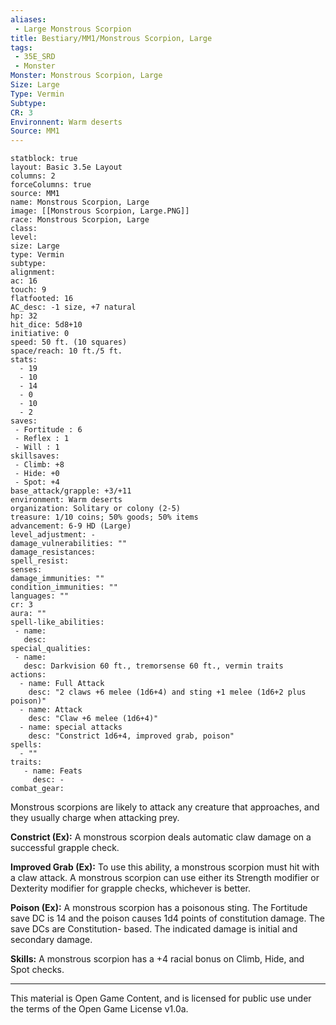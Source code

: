 ```yaml
---
aliases:
 - Large Monstrous Scorpion
title: Bestiary/MM1/Monstrous Scorpion, Large
tags: 
 - 35E_SRD
 - Monster
Monster: Monstrous Scorpion, Large
Size: Large
Type: Vermin
Subtype: 
CR: 3
Environnent: Warm deserts
Source: MM1
---
```


```statblock
statblock: true
layout: Basic 3.5e Layout
columns: 2
forceColumns: true
source: MM1 
name: Monstrous Scorpion, Large
image: [[Monstrous Scorpion, Large.PNG]]
race: Monstrous Scorpion, Large
class: 
level: 
size: Large
type: Vermin
subtype: 
alignment: 
ac: 16
touch: 9
flatfooted: 16
AC_desc: -1 size, +7 natural
hp: 32
hit_dice: 5d8+10
initiative: 0
speed: 50 ft. (10 squares)
space/reach: 10 ft./5 ft.
stats:
  - 19
  - 10
  - 14
  - 0
  - 10
  - 2
saves:
 - Fortitude : 6
 - Reflex : 1
 - Will : 1
skillsaves:
 - Climb: +8
 - Hide: +0
 - Spot: +4
base_attack/grapple: +3/+11
environment: Warm deserts
organization: Solitary or colony (2-5)
treasure: 1/10 coins; 50% goods; 50% items
advancement: 6-9 HD (Large)
level_adjustment: -
damage_vulnerabilities: ""
damage_resistances: 
spell_resist: 
senses: 
damage_immunities: ""
condition_immunities: ""
languages: ""
cr: 3
aura: ""
spell-like_abilities:
 - name: 
   desc: 
special_qualities:
 - name:
   desc: Darkvision 60 ft., tremorsense 60 ft., vermin traits
actions:
  - name: Full Attack
    desc: "2 claws +6 melee (1d6+4) and sting +1 melee (1d6+2 plus poison)"
  - name: Attack
    desc: "Claw +6 melee (1d6+4)"
  - name: special attacks
    desc: "Constrict 1d6+4, improved grab, poison"
spells:
  - ""
traits:
   - name: Feats
     desc: -
combat_gear:  
```


Monstrous scorpions are likely to attack any creature that approaches, and they usually charge when attacking prey.


**Constrict (Ex):** A monstrous scorpion deals automatic claw damage on a successful grapple check.


**Improved Grab (Ex):** To use this ability, a monstrous scorpion must hit with a claw attack. A monstrous scorpion can use either its Strength modifier or Dexterity modifier for grapple checks, whichever is better.


**Poison (Ex):** A monstrous scorpion has a poisonous sting. The Fortitude save DC is 14 and the poison causes 1d4 points of constitution damage. The save DCs are Constitution- based. The indicated damage is initial and secondary damage.


**Skills:** A monstrous scorpion has a +4 racial bonus on Climb, Hide, and Spot checks.

---

This material is Open Game Content, and is licensed for public use under the terms of the Open Game License v1.0a.
